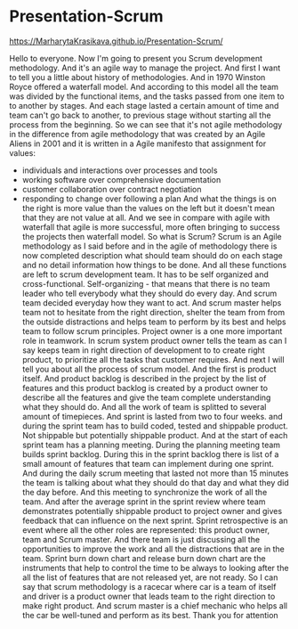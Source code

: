 # Presentation-Scrum
https://MarharytaKrasikava.github.io/Presentation-Scrum/

Hello to everyone. Now I'm going to present you Scrum development methodology. And it's an agile way to manage the project. And first I want to
tell you a little about history of methodologies. And in 1970 Winston Royce offered a waterfall model. And according to this model all the team was divided
by the functional items, and the tasks passed from one item to to another by stages. And each stage lasted a certain amount of time and team can't go back to
another, to previous stage without starting all the process from the beginning. So we can see that it's not agile methodology in the difference from agile methodology that was created by an Agile Aliens in 2001 and it is written in a Agile manifesto that assignment for values:
 - individuals and interactions over processes and tools 
 - working software over comprehensive documentation
 - customer collaboration over contract negotiation 
 - responding to change over following a plan
 And what the things is on the right is more value than the values on the left but it doesn't mean that they are not value at all. And we see in compare with agile with
waterfall that agile is more successful, more often bringing to success the projects then waterfall model. So what is Scrum? Scrum is an Agile methodology as I said before and in the agile of methodology there is now completed description what should team should do on each stage and no detail information how things to be done. And all these functions are left to scrum development team. It has to be self organized and cross-functional. Self-organizing - that means that there is no team leader who tell everybody what they should do every day. And scrum team decided everyday how they want to act. And scrum master helps team not to hesitate from the right direction, shelter the team from
from the outside distractions and helps team to perform by its best and helps team to follow scrum principles. Project owner is a one more important role in teamwork. In
scrum system product owner tells the team as can I say keeps team in right direction of development to to create right product, to prioritize all the tasks that customer requires. 
And next I will tell you about all the process of scrum model. And the first is product itself. And product backlog is described in the project by the list of features
and this product backlog is created by a product owner to describe all the features and give the team complete understanding what they should do. And all the work of team is
splitted to several amount of timepieces. And sprint is lasted from two to four weeks. and during the sprint team has to build coded, tested and shippable product. Not shippable
 but potentially shippable product. And at the start of each sprint team has a planning meeting. During the planning meeting team builds sprint backlog. During this in the
sprint backlog there is list of a small amount of features that team can implement during one sprint. And during the daily scrum meeting that lasted not more than 15 minutes the team is talking about what they should do that day and what they did the day before. And this meeting to synchronize the work of all the team. And after the average sprint in the sprint review where team demonstrates potentially shippable product to project owner and gives feedback that can influence on the next sprint. Sprint retrospective is an event where all the other roles are represented: this product owner, team and Scrum master. And there team is just discussing all the opportunities to improve the work and all the distractions that are in the team. Sprint burn down chart and release burn down chart are the instruments that help to control the time to be always to looking after the all the list of features that are not
released yet, are not ready. 
So I can say that scrum methodology is a racecar where car is a team of itself and driver is a product owner that leads team to the right direction to make right product. And scrum master is a chief mechanic who helps all the car be well-tuned and perform as its best.
Thank you for attention
